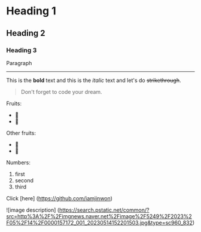 # Heading 1

## Heading 2

### Heading 3

Paragraph

<!--Line -->

---

<!-- Text attributes -->

This is the **bold** text and this is the _italic_ text and let's do ~~strikethrough~~.

<!-- Quote -->

> Don't forget to code your dream.

<!-- Bullet list-->

Fruits:

- 🍎
- 🍊

Other fruits:

- 🍏
- 🍑

<!-- Numbered list-->

Numbers:

1. first
2. second
3. third

<!-- Link -->

Click [here] (https://github.com/iamjinwon)

<!-- Image-->

![image description] (https://search.pstatic.net/common/?src=http%3A%2F%2Fimgnews.naver.net%2Fimage%2F5249%2F2023%2F05%2F14%2F0000157172_001_20230514152201503.jpg&type=sc960_832)
